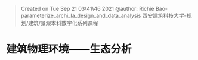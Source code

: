 > Created on Tue Sep 21 03\41\46 2021 @author: Richie Bao-parameterize_archi_la_design_and_data_analysis 西安建筑科技大学-规划/建筑/景观本科数字化系列课程

# 建筑物理环境——生态分析


